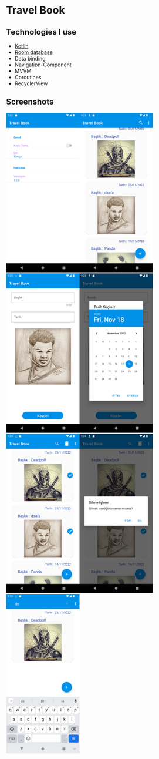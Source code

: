 # Travel Book

## Technologies I use

- [Kotlin](https://kotlinlang.org/)
- [Room database](https://developer.android.com/training/data-storage/room)
- Data binding
- Navigation-Component
- MVVM
- Coroutines
- RecyclerView

## Screenshots
<img src="https://github.com/sebahaddin285/Travel-Book-/blob/master/s1%20(1).png" width="200"  alt="News-App-1"/><img src="https://github.com/sebahaddin285/Travel-Book-/blob/master/s1%20(2).png" width="200"  alt="News-App-1"/><img src="https://github.com/sebahaddin285/Travel-Book-/blob/master/s1%20(3).png" width="200"  alt="News-App-1"/><img src="https://github.com/sebahaddin285/Travel-Book-/blob/master/s1%20(4).png" width="200"  alt="News-App-1"/><img src="https://github.com/sebahaddin285/Travel-Book-/blob/master/s1%20(5).png" width="200"  alt="News-App-1"/><img src="https://github.com/sebahaddin285/Travel-Book-/blob/master/s1%20(6).png" width="200"  alt="News-App-1"/><img src="https://github.com/sebahaddin285/Travel-Book-/blob/master/s1%20(7).png" width="200"  alt="News-App-1"/>
